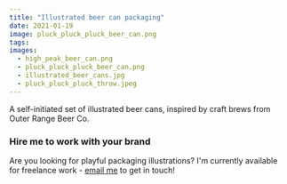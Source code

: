 ```yaml
---
title: "Illustrated beer can packaging"
date: 2021-01-19
image: pluck_pluck_pluck_beer_can.png
tags:
images:
  - high_peak_beer_can.png
  - pluck_pluck_pluck_beer_can.png
  - illustrated_beer_cans.jpg
  - pluck_pluck_pluck_throw.jpeg
---
```


A self-initiated set of illustrated beer cans, inspired by craft brews from Outer Range Beer Co.

### Hire me to work with your brand
Are you looking for playful packaging illustrations? I'm currently available for freelance work - [email me](mailto:vicky@vickyhughes.co.uk) to get in touch!
